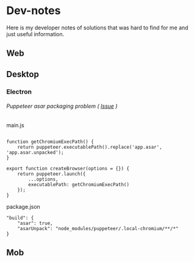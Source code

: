 # Dev-notes
Here is my developer notes of solutions that was hard to find for me and just useful information.

## Web

## Desktop

### Electron

###### Puppeteer asar packaging problem ( [Issue](https://github.com/puppeteer/puppeteer/issues/2134) ) 

main.js
```

function getChromiumExecPath() {
    return puppeteer.executablePath().replace('app.asar', 'app.asar.unpacked');
}

export function createBrowser(options = {}) {
    return puppeteer.launch({
        ...options,
        executablePath: getChromiumExecPath()
    });
}

```

package.json
```
"build": {
    "asar": true,
    "asarUnpack": "node_modules/puppeteer/.local-chromium/**/*"
}
```

## Mob
